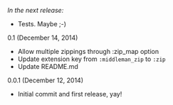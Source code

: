 _In the next release:_

- Tests. Maybe ;-)

0.1 (December 14, 2014)

- Allow multiple zippings through :zip_map option
- Update extension key from `:middleman_zip` to `:zip`
- Update README.md

0.0.1 (December 12, 2014)

- Initial commit and first release, yay!
